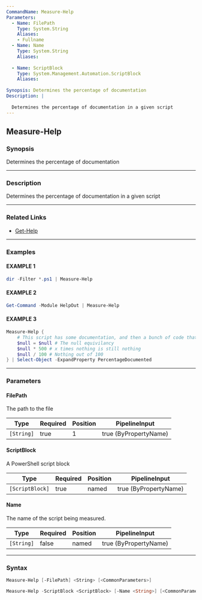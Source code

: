 ```yaml
---
CommandName: Measure-Help
Parameters: 
  - Name: FilePath
    Type: System.String
    Aliases: 
    - Fullname
  - Name: Name
    Type: System.String
    Aliases: 
    
  - Name: ScriptBlock
    Type: System.Management.Automation.ScriptBlock
    Aliases: 
    
Synopsis: Determines the percentage of documentation
Description: |
  
  Determines the percentage of documentation in a given script
---
```



Measure-Help
------------




### Synopsis
Determines the percentage of documentation



---


### Description

Determines the percentage of documentation in a given script



---


### Related Links
* [Get-Help](https://docs.microsoft.com/powershell/module/Microsoft.PowerShell.Core/Get-Help)





---


### Examples
#### EXAMPLE 1
```PowerShell
dir -Filter *.ps1 | Measure-Help
```

#### EXAMPLE 2
```PowerShell
Get-Command -Module HelpOut | Measure-Help
```

#### EXAMPLE 3
```PowerShell
Measure-Help {
    # This script has some documentation, and then a bunch of code that literally does nothing
    $null = $null # The null equivilancy 
    $null * 500 # x times nothing is still nothing
    $null / 100 # Nothing out of 100             
} | Select-Object -ExpandProperty PercentageDocumented
```



---


### Parameters
#### **FilePath**

The path to the file






|Type      |Required|Position|PipelineInput        |
|----------|--------|--------|---------------------|
|`[String]`|true    |1       |true (ByPropertyName)|



#### **ScriptBlock**

A PowerShell script block






|Type           |Required|Position|PipelineInput        |
|---------------|--------|--------|---------------------|
|`[ScriptBlock]`|true    |named   |true (ByPropertyName)|



#### **Name**

The name of the script being measured.






|Type      |Required|Position|PipelineInput        |
|----------|--------|--------|---------------------|
|`[String]`|false   |named   |true (ByPropertyName)|





---


### Syntax
```PowerShell
Measure-Help [-FilePath] <String> [<CommonParameters>]
```
```PowerShell
Measure-Help -ScriptBlock <ScriptBlock> [-Name <String>] [<CommonParameters>]
```
